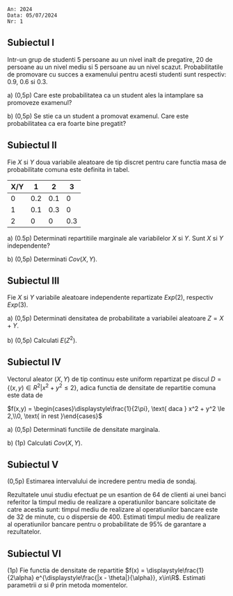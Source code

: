 ```
An: 2024
Data: 05/07/2024
Nr: 1
```

## Subiectul I

Intr-un grup de studenti 5 persoane au un nivel inalt de pregatire, 20 de persoane au un nivel mediu si 5 persoane au un nivel scazut. Probabilitatile de promovare cu succes a examenului pentru acesti studenti sunt respectiv: 0.9, 0.6 si 0.3.

a) (0,5p) Care este probabilitatea ca un student ales la intamplare sa promoveze examenul?

b) (0,5p) Se stie ca un student a promovat examenul. Care este probabilitatea ca era foarte bine pregatit?

## Subiectul II

Fie $X$ si $Y$ doua variabile aleatoare de tip discret pentru care functia masa de probabilitate comuna este definita in tabel.

X/Y|1|2|3
---|---|---|---
0|0.2|0.1|0
1|0.1|0.3|0
2|0|0|0.3

a) (0.5p) Determinati repartitiile marginale ale variabilelor $X$ si $Y$. Sunt $X$ si $Y$ independente?

b) (0,5p) Determinati $Cov(X,Y)$.

## Subiectul III

Fie $X$ si $Y$ variabile aleatoare independente repartizate $Exp(2)$, respectiv $Exp(3)$.

a) (0,5p) Determinati densitatea de probabilitate a variabilei aleatoare $Z = X + Y$.

b) (0,5p) Calculati $E\left(Z^2\right)$.

## Subiectul IV

Vectorul aleator $(X,Y)$ de tip continuu este uniform repartizat pe discul $D = \{(x,y) \in R^2 | x^2 + y^2 \le 2\}$, adica functia de densitate de repartitie comuna este data de 

$f(x,y) = \begin{cases}\displaystyle\frac{1}{2\pi}, \text{ daca } x^2 + y^2 \le 2,\\0, \text{ in rest }\end{cases}$

a) (0,5p) Determinati functiile de densitate marginala.

b) (1p) Calculati $Cov(X,Y)$.

<pb/>

## Subiectul V

(0,5p) Estimarea intervalului de incredere pentru media de sondaj. 

Rezultatele unui studiu efectuat pe un esantion de 64 de clienti ai unei banci referitor la timpul mediu de realizare a operatiunilor bancare solicitate de catre acestia sunt: timpul mediu de realizare al operatiunilor bancare este de 32 de minute, cu o dispersie de 400. Estimati timpul mediu de realizare al operatiunilor bancare pentru o probabilitate de 95% de garantare a rezultatelor.

## Subiectul VI

(1p) Fie functia de densitate de repartitie $f(x) = \displaystyle\frac{1}{2\alpha} e^{\displaystyle\frac{|x - \theta|}{\alpha}}, x\in\R$. Estimati parametrii $\alpha$ si $\theta$ prin metoda momentelor.


